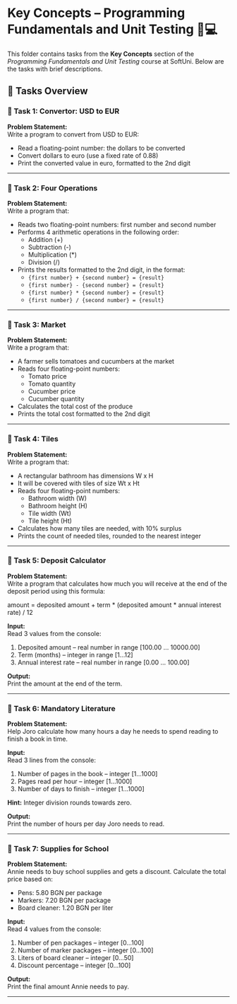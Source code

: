 # Key Concepts – Programming Fundamentals and Unit Testing 🧑💻

This folder contains tasks from the **Key Concepts** section of the _Programming Fundamentals and Unit Testing_ course at SoftUni. Below are the tasks with brief descriptions.

## 🔧 Tasks Overview

### 📝 Task 1: Convertor: USD to EUR
**Problem Statement:**  
Write a program to convert from USD to EUR:

- Read a floating-point number: the dollars to be converted  
- Convert dollars to euro (use a fixed rate of 0.88)  
- Print the converted value in euro, formatted to the 2nd digit

---

### 📝 Task 2: Four Operations
**Problem Statement:**  
Write a program that:

- Reads two floating-point numbers: first number and second number  
- Performs 4 arithmetic operations in the following order:
  - Addition (+)  
  - Subtraction (-)  
  - Multiplication (*)  
  - Division (/)
- Prints the results formatted to the 2nd digit, in the format:
  - `{first number} + {second number} = {result}`  
  - `{first number} - {second number} = {result}`  
  - `{first number} * {second number} = {result}`  
  - `{first number} / {second number} = {result}`

---

### 📝 Task 3: Market
**Problem Statement:**  
Write a program that:

- A farmer sells tomatoes and cucumbers at the market  
- Reads four floating-point numbers:
  - Tomato price  
  - Tomato quantity  
  - Cucumber price  
  - Cucumber quantity  
- Calculates the total cost of the produce  
- Prints the total cost formatted to the 2nd digit

---

### 📝 Task 4: Tiles
**Problem Statement:**  
Write a program that:

- A rectangular bathroom has dimensions W x H  
- It will be covered with tiles of size Wt x Ht  
- Reads four floating-point numbers:
  - Bathroom width (W)  
  - Bathroom height (H)  
  - Tile width (Wt)  
  - Tile height (Ht)  
- Calculates how many tiles are needed, with 10% surplus  
- Prints the count of needed tiles, rounded to the nearest integer

---

### 📝 Task 5: Deposit Calculator
**Problem Statement:**  
Write a program that calculates how much you will receive at the end of the deposit period using this formula:

amount = deposited amount + term * (deposited amount * annual interest rate) / 12

**Input:**  
Read 3 values from the console:
1. Deposited amount – real number in range [100.00 ... 10000.00]  
2. Term (months) – integer in range [1...12]  
3. Annual interest rate – real number in range [0.00 ... 100.00]

**Output:**  
Print the amount at the end of the term.

---

### 📝 Task 6: Mandatory Literature
**Problem Statement:**  
Help Joro calculate how many hours a day he needs to spend reading to finish a book in time.

**Input:**  
Read 3 lines from the console:
1. Number of pages in the book – integer [1...1000]  
2. Pages read per hour – integer [1...1000]  
3. Number of days to finish – integer [1...1000]

**Hint:** Integer division rounds towards zero.

**Output:**  
Print the number of hours per day Joro needs to read.

---

### 📝 Task 7: Supplies for School
**Problem Statement:**  
Annie needs to buy school supplies and gets a discount. Calculate the total price based on:

- Pens: 5.80 BGN per package  
- Markers: 7.20 BGN per package  
- Board cleaner: 1.20 BGN per liter  

**Input:**  
Read 4 values from the console:
1. Number of pen packages – integer [0...100]  
2. Number of marker packages – integer [0...100]  
3. Liters of board cleaner – integer [0...50]  
4. Discount percentage – integer [0...100]

**Output:**  
Print the final amount Annie needs to pay.

---
